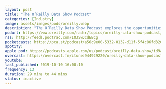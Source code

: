 ```yaml
---
layout: post
title: "The O’Reilly Data Show Podcast"
categories: [Industry]
image: assets/images/pods/oreilly.webp
description: "The O’Reilly Data Show Podcast explores the opportunities and techniques driving big data, data science, and AI."
podurl: https://www.oreilly.com/radar/topics/oreilly-data-show-podcast/
rss: http://feeds.podtrac.com/IOJSwQcdEBcg
pocketcasts: https://pca.st/podcast/a56c9e00-5332-0132-d11f-5f4c86fd3263
spotify:
apple_pod: https://podcasts.apple.com/us/podcast/oreilly-data-show/id944929220
overcast: https://overcast.fm/itunes944929220/oreilly-data-show-podcast
youtube:
last_published: 2019-10-10 16:00:10
frequency: 13
duration: 29 mins to 44 mins
status: inactive
---
```

